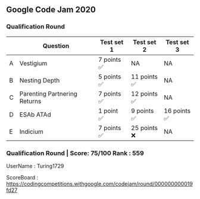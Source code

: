 ## Google Code Jam 2020

### Qualification Round

|     | Question                     | Test set 1        | Test set 2   | Test set 3 |
| --- | ---------------------------- | ----------------- | ------------- | ----------- |
| A   | Vestigium                    |  7 points<br/> ✅         |  NA            |   NA          | 
| B   | Nesting Depth                |  5 points<br/> ✅        | 11 points<br/> ✅            |   NA          |
| C   | Parenting Partnering Returns |  7 points<br/> ✅        | 12 points<br/> ✅            |   NA          |
| D   | ESAb ATAd                    |  1 point<br/>  ✅        | 9 points<br/>  ✅           | 16 points<br/>✅ |
| E   | Indicium                     |  7 points<br/> ✅        | 25 points<br/> ❌    |    NA         |


### Qualification Round |   Score: 75/100  Rank : 559 

UserName : Turing1729

ScoreBoard : https://codingcompetitions.withgoogle.com/codejam/round/000000000019fd27  
